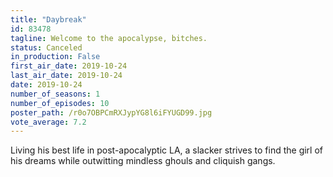 ```yaml
---
title: "Daybreak"
id: 83478
tagline: Welcome to the apocalypse, bitches.
status: Canceled
in_production: False
first_air_date: 2019-10-24
last_air_date: 2019-10-24
date: 2019-10-24
number_of_seasons: 1
number_of_episodes: 10
poster_path: /r0o7OBPCmRXJypYG8l6iFYUGD99.jpg
vote_average: 7.2
---
```


Living his best life in post-apocalyptic LA, a slacker strives to find the girl of his dreams while outwitting mindless ghouls and cliquish gangs.
